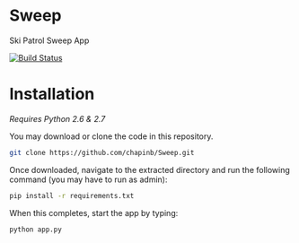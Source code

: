 # Sweep
Ski Patrol Sweep App

[![Build Status](https://travis-ci.com/chapinb/Sweep.svg?token=km6qXLN68v38WBoARnwK&branch=master)](https://travis-ci.com/chapinb/Sweep)

# Installation

*Requires Python 2.6 & 2.7*

You may download or clone the code in this repository.

```bash
git clone https://github.com/chapinb/Sweep.git
```

Once downloaded, navigate to the extracted directory and run the following
command (you may have to run as admin):

```bash
pip install -r requirements.txt
```

When this completes, start the app by typing:

```bash
python app.py
```

